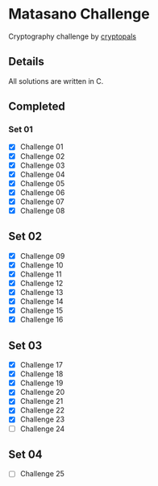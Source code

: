 # Matasano Challenge

Cryptography challenge by [cryptopals](https://cryptopals.com/)

## Details

All solutions are written in C.

## Completed

### Set 01

- [x] Challenge 01
- [x] Challenge 02
- [x] Challenge 03
- [x] Challenge 04
- [x] Challenge 05
- [x] Challenge 06
- [x] Challenge 07
- [x] Challenge 08

## Set 02

- [x] Challenge 09
- [x] Challenge 10
- [x] Challenge 11
- [x] Challenge 12
- [x] Challenge 13
- [x] Challenge 14
- [x] Challenge 15
- [x] Challenge 16

## Set 03

- [x] Challenge 17
- [x] Challenge 18
- [x] Challenge 19
- [x] Challenge 20
- [x] Challenge 21
- [x] Challenge 22
- [x] Challenge 23
- [ ] Challenge 24

## Set 04

- [ ] Challenge 25
